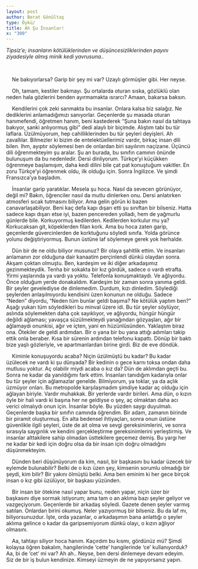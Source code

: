 ```yaml
---
layout: post
author: Berat Gönültaş
type: Öykü/
title: Ah Şu İnsanlar!
x: "300"
---
```



_Tipsiz’e; insanların kötülüklerinden ve düşüncesizliklerinden payını ziyadesiyle almış minik kedi yavrusuna.._


<br/>

&nbsp;&nbsp;&nbsp;&nbsp;Ne bakıyorlarsa? Garip bir şey mi var? Uzaylı görmüşler gibi. Her neyse.

&nbsp;&nbsp;&nbsp;&nbsp;Oh, tamam, kestiler bakmayı. Şu ortalarda oturan sıska, gözlüklü olan neden hala gözlerini benden ayırmamakta ısrarcı? Amaan, bakarsa baksın.

&nbsp;&nbsp;&nbsp;&nbsp;Kendilerini çok zeki sanmakta bu insanlar. Onlara kalsa biz salağız. Ne dediklerini anlamadığımızı sanıyorlar. Geçenlerde şu masada oturan hanımefendi, öğretmen hanım, beni kastederek “Şuna bakın nasıl da tahtaya bakıyor, sanki anlıyormuş gibi” dedi alaylı bir biçimde. Alıştım tabi bu tür laflara. Üzülmüyorum, hep cahilliklerinden bu tür şeyleri deyişleri. Ah zavallılar. Bilmezler ki bizim de entelektüellerimiz vardır, birkaç insan dili bilen. Ihm, ayıptır söylemesi ben de onlardan biri sayılırım naçizane. Üçüncü dili öğrenmekteyim şu aralar. Şu an burada, bu sınıfın camının önünde bulunuşum da bu nedenledir. Dersi dinliyorum. Türkçe’yi küçükken öğrenmeye başlamışım, daha kedi dilini bile çat pat konuştuğum vakitler. En zoru Türkçe’yi öğrenmek oldu, ilk olduğu için. Sonra İngilizce. Ve şimdi Fransızca’ya başladım.  

&nbsp;&nbsp;&nbsp;&nbsp;İnsanlar garip yaratıklar. Mesela şu hoca. Nasıl da sevecen görünüyor, değil mi? Bakın, öğrenciler nasıl da mutlu dinlerken onu. Dersi anlatırken atmosferi sıcak tutmasını biliyor. Ama gelin görün ki bazen canavarlaşabiliyor. Beni kaç defa kapı dışarı etti şu sınıftan bir bilseniz. Hatta sadece kapı dışarı etse iyi, bazen pencereden yolladı, hem de yağmurlu günlerde bile.  Korkuyormuş kedilerden. Kedilerden korkulur mu ya? Korkucaksan git, köpeklerden filan kork. Ama bu hoca zaten garip, geçenlerde güvercinlerden de korktuğunu söyledi sınıfa. Yolda görünce yolunu değiştiriyormuş. Bunun üstüne laf söylemeye gerek yok herhalde.  

&nbsp;&nbsp;&nbsp;&nbsp;Dün bir de ne oldu biliyor musunuz? Bir olaya şahitlik ettim. Ve insanları anlamanın zor olduğuna dair kanaatim perçinlendi dünkü olaydan sonra. Akşam çoktan olmuştu. Ben, kardeşim ve iki diğer arkadaşımız gezinmekteydik. Tenha bir sokakta bir kız gördük, sadece o vardı etrafta. Yirmi yaşlarında ya vardı ya yoktu. Telefonla konuşmaktaydı. Ve ağlıyordu. Önce olduğum yerde donakaldım. Kardeşim bir zaman sonra yanıma geldi. Bir şeyler gevelediyse de dinlemedim. Durdum, kızı dinledim. Söylediği şeylerden anlaşılmıyordu kendisini üzen konunun ne olduğu. Sadece “Neden” diyordu, “Neden tüm bunlar geldi başıma? Ne kötülük yaptım ben?” Aşağı yukarı tüm söyledikleri bu minval üzere idi. Bu tür şeyler söylüyor, aslında söylemekten daha çok sayıklıyor, ve ağlıyordu, hüngür hüngür değildi ağlaması; yavaşça süzülmekteydi yanağından gözyaşları, ağır bir ağlamaydı onunkisi, ağır ve içten, yani en hüzünlüsünden. Yaklaştım biraz ona. Ötekiler de geldi ardımdan. Bir o yana bir bu yana attığı adımları takip ettik onla beraber. Kısa bir sürenin ardından telefonu kapattı. Dönüp bir baktı bize yaşlı gözleriyle, ve apartmanlardan birine girdi. Biz de eve döndük.  

&nbsp;&nbsp;&nbsp;&nbsp;Kiminle konuşuyordu acaba? Niçin üzülmüştü bu kadar? Bu kadar üzülecek ne vardı ki şu dünyada? Bir kedinin o gece karnı toksa ondan daha mutlusu yoktur. Aç olabilir miydi acaba o kız da? Dün de aklımdan geçti bu. Sonra ne kadar da yanıldığımı fark ettim. İnsanları tanıdığım kadarıyla onlar bu tür şeyler için ağlamazlar genelde. Bilmiyorum, ya toklar, ya da açlık üzmüyor onları. Bu metropolde karşılaşmadım şimdiye kadar aç olduğu için ağlayan biriyle. Vardır muhakkak. Bir yerlerde vardır birileri. Ama dün, o kızın öyle bir hali vardı ki başına her ne geldiyse o şey, aç olmaktan daha acı verici olmalıydı onun için. İnsanlar böyle. Bu yüzden saygı duyulmalı. Geçenlerde başka bir sınıfın camında öğrendim. Bir adam, zamanın birinde bir piramit oluşturmuş. En alta bedensel ihtiyaçları, sonra onun üstüne güvenlikle ilgili şeyleri, üste de  ait olma ve sevgi gereksinimlerini, ve sonra sırasıyla saygınlık ve kendini gerçekleştirme gereksinimlerini yerleştirmiş. Ve insanlar alttakilere sahip olmadan üsttekilere geçemez demiş. Bu yargı her ne kadar bir kedi için doğru olsa da bir insan için doğru olmadığını düşünmekteyim.  

&nbsp;&nbsp;&nbsp;&nbsp;Dünden beri düşünüyorum da kim, nasıl, bir başkasını bu kadar üzecek bir eylemde bulunabilir? Belki de o kızı üzen şey, kimsenin sorumlu olmadığı bir şeydi, kim bilir? Bir yakını ölmüştü belki. Ama ben eminim ki her gece birçok insan o kız gibi üzülüyor, bir başkası yüzünden.  

&nbsp;&nbsp;&nbsp;&nbsp;Bir insan bir ötekine nasıl yapar bunu, neden yapar, niçin üzer bir başkasını diye sormak istiyorum; ama tam o an aklıma bazı şeyler geliyor ve vazgeçiyorum. Geçenlerde bir arkadaş söyledi. Gazete denen şeyler varmış satılan. Onlardan birini okumuş. Neler yazıyormuş bir bilseniz. Bu da laf mı, biliyorsunuzdur. İşte, orda yazanlar, o arkadaşımın bana anlattığı o şeyler aklıma gelince o kadar da garipsemiyorum dünkü olayı, o kızın ağlıyor olmasını.  

&nbsp;&nbsp;&nbsp;&nbsp;Aa, tahtayı siliyor hoca hanım. Kaçırdım bu kısmı, gördünüz mü? Şimdi kolaysa öğren bakalım, hangilerinde ‘cette’ hangilerinde ‘ce’ kullanıyorduk? Aa, bi de ‘cet’ mi var? Ah ah.. Neyse, ben dersi dinlemeye devam edeyim. Siz de bir iş bulun kendinize. Kimseyi üzmeyin de ne yapıyorsanız yapın.
